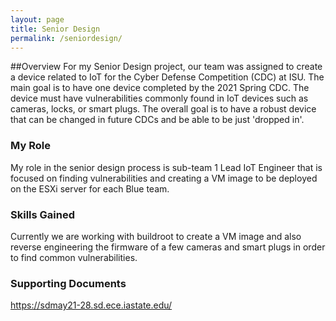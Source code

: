 ```yaml
---
layout: page
title: Senior Design
permalink: /seniordesign/
---
```


##Overview
For my Senior Design project, our team was assigned to create a device related to IoT for the Cyber Defense Competition (CDC) at ISU. The main goal is to have one device completed by the 2021 Spring CDC. The device must have vulnerabilities commonly found in IoT devices such as cameras, locks, or smart plugs. The overall goal is to have a robust device that can be changed in future CDCs and be able to be just 'dropped in'.

### My Role
My role in the senior design process is sub-team 1 Lead IoT Engineer that is focused on finding vulnerabilities and creating a VM image to be deployed on the ESXi server for each Blue team.

### Skills Gained
Currently we are working with buildroot to create a VM image and also reverse engineering the firmware of a few cameras and smart plugs in order to find common vulnerabilities.

### Supporting Documents
https://sdmay21-28.sd.ece.iastate.edu/
